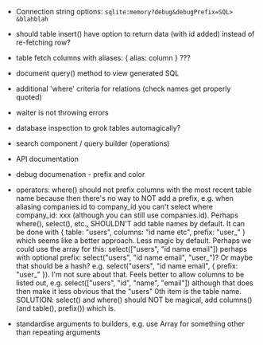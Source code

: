 * Connection string options: `sqlite:memory?debug&debugPrefix=SQL> &blahblah`

* should table insert() have option to return data (with id added) instead of
  re-fetching row?

* table fetch columns with aliases: { alias: column } ???

* document query() method to view generated SQL

* additional 'where' criteria for relations (check names get properly quoted)

* waiter is not throwing errors

* database inspection to grok tables automagically?

* search component / query builder (operations)

* API documentation

* debug documenation - prefix and color

* operators: where() should not prefix columns with the most recent table name
  because then there's no way to NOT add a prefix, e.g. when aliasing companies.id
  to company_id you can't select where company_id: xxx (although you can still use
  companies.id). Perhaps where(), select(), etc., SHOULDN'T add table names by
  default.  It can be done with { table: "users", columns: "id name etc", prefix: "user_" }
  which seems like a better approach.  Less magic by default.
  Perhaps we could use the array for this: select(["users", "id name email"]) perhaps with
  optional prefix: select("users", "id name email", "user_")?  Or maybe that should be
  a hash? e.g. select("users", "id name email", { prefix: "user_" }).  I'm not sure about
  that.  Feels better to allow columns to be listed out, e.g. select(["users", "id", "name", "email"])
  although that does then make it less obvious that the "users" 0th item is the table name.
  SOLUTION: select() and where() should NOT be magical, add columns() (and table(), prefix())
  which is.

* standardise arguments to builders, e.g. use Array for something other than repeating
  arguments